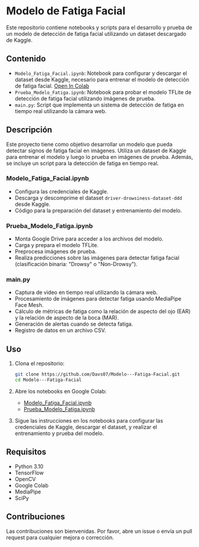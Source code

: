 # Modelo de Fatiga Facial 

Este repositorio contiene notebooks y scripts para el desarrollo y prueba de un modelo de detección de fatiga facial utilizando un dataset descargado de Kaggle.

## Contenido

- `Modelo_Fatiga_Facial.ipynb`: Notebook para configurar y descargar el dataset desde Kaggle, necesario para entrenar el modelo de detección de fatiga facial.
  [Open In Colab](https://colab.research.google.com/drive/1mJR6gg4PRB6J-4RIRhiHDZGsy1bSRCce?usp=sharing)
- `Prueba_Modelo_Fatiga.ipynb`: Notebook para probar el modelo TFLite de detección de fatiga facial utilizando imágenes de prueba.
- `main.py`: Script que implementa un sistema de detección de fatiga en tiempo real utilizando la cámara web.

## Descripción

Este proyecto tiene como objetivo desarrollar un modelo que pueda detectar signos de fatiga facial en imágenes. Utiliza un dataset de Kaggle para entrenar el modelo y luego lo prueba en imágenes de prueba. Además, se incluye un script para la detección de fatiga en tiempo real.

### Modelo_Fatiga_Facial.ipynb

- Configura las credenciales de Kaggle.
- Descarga y descomprime el dataset `driver-drowsiness-dataset-ddd` desde Kaggle.
- Código para la preparación del dataset y entrenamiento del modelo.

### Prueba_Modelo_Fatiga.ipynb

- Monta Google Drive para acceder a los archivos del modelo.
- Carga y prepara el modelo TFLite.
- Preprocesa imágenes de prueba.
- Realiza predicciones sobre las imágenes para detectar fatiga facial (clasificación binaria: "Drowsy" o "Non-Drowsy").

### main.py

- Captura de video en tiempo real utilizando la cámara web.
- Procesamiento de imágenes para detectar fatiga usando MediaPipe Face Mesh.
- Cálculo de métricas de fatiga como la relación de aspecto del ojo (EAR) y la relación de aspecto de la boca (MAR).
- Generación de alertas cuando se detecta fatiga.
- Registro de datos en un archivo CSV.

## Uso

1. Clona el repositorio:
   ```bash
   git clone https://github.com/Davs07/Modelo---Fatiga-Facial.git
   cd Modelo---Fatiga-Facial

2. Abre los notebooks en Google Colab:
   - [Modelo_Fatiga_Facial.ipynb](https://colab.research.google.com/github/Davs07/Modelo---Fatiga-Facial/blob/main/Modelo_Fatiga_Facial.ipynb)
   - [Prueba_Modelo_Fatiga.ipynb](https://colab.research.google.com/github/Davs07/Modelo---Fatiga-Facial/blob/main/Prueba_Modelo_Fatiga.ipynb)

3. Sigue las instrucciones en los notebooks para configurar las credenciales de Kaggle, descargar el dataset, y realizar el entrenamiento y prueba del modelo.

## Requisitos

- Python 3.10
- TensorFlow
- OpenCV
- Google Colab
- MediaPipe
- SciPy

## Contribuciones

Las contribuciones son bienvenidas. Por favor, abre un issue o envía un pull request para cualquier mejora o corrección.

